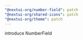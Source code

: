 ```yaml
---
"@nextui-org/number-field": patch
"@nextui-org/shared-icons": patch
"@nextui-org/theme": patch
---
```


introduce NumberField
